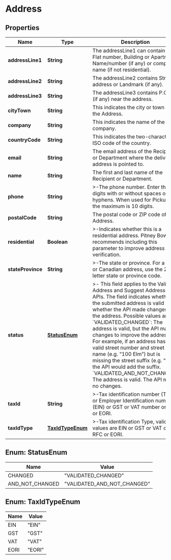 

# Address


## Properties

| Name | Type | Description | Notes |
|------------ | ------------- | ------------- | -------------|
|**addressLine1** | **String** | The addressLine1 can contain the Flat number, Building or Apartment Name/number (if any) or company name (if not residential). |  |
|**addressLine2** | **String** | The addressLine2 contains Street address or Landmark (if any). |  [optional] |
|**addressLine3** | **String** | The addressLine3 contains P.O.Box (if any) near the address. |  [optional] |
|**cityTown** | **String** |  This indicates the city or town in the Address. |  [optional] |
|**company** | **String** |  This indicates the name of the company. |  [optional] |
|**countryCode** | **String** | This indicates the two-character ISO code of the country. |  |
|**email** | **String** | The email address of the Recipient or Department where the delivery address is pointed to. |  [optional] |
|**name** | **String** | The first and last name of the Recipient or Department. |  [optional] |
|**phone** | **String** | &gt;-The phone number. Enter the digits with or without spaces or hyphens. When used for Pickups, the maximum is 10 digits. |  [optional] |
|**postalCode** | **String** | The postal code or ZIP code of the Address. |  |
|**residential** | **Boolean** | &gt;-Indicates whether this is a residential address. Pitney Bowes recommends including this parameter to improve address verification. |  [optional] |
|**stateProvince** | **String** | &gt;-The state or province. For a US or Canadian address, use the 2-letter state or province code. |  |
|**status** | [**StatusEnum**](#StatusEnum) | &gt;- This field applies to the Validate Address and Suggest Addresses APIs. The field indicates whether the submitted address is valid and whether the API made changes to the address. Possible values are: &#x60;VALIDATED_CHANGED&#x60;: The address is valid, but the API made changes to improve the address. For example, if an address has a valid street number and street name (e.g. “100 Elm”) but is missing the street suffix (e.g. “St”), the API would add the suffix. &#x60;VALIDATED_AND_NOT_CHANGED&#x60;: The address is valid. The API made no changes. |  [optional] |
|**taxId** | **String** | &gt;-Tax identification number (TIN) or Employer Identification number (EIN) or GST or VAT number or RFC or EORI. |  [optional] |
|**taxIdType** | [**TaxIdTypeEnum**](#TaxIdTypeEnum) | &gt;-Tax identification Type, valid values are EIN or GST or VAT or RFC or EORI. |  [optional] |



## Enum: StatusEnum

| Name | Value |
|---- | -----|
| CHANGED | &quot;VALIDATED_CHANGED&quot; |
| AND_NOT_CHANGED | &quot;VALIDATED_AND_NOT_CHANGED&quot; |



## Enum: TaxIdTypeEnum

| Name | Value |
|---- | -----|
| EIN | &quot;EIN&quot; |
| GST | &quot;GST&quot; |
| VAT | &quot;VAT&quot; |
| EORI | &quot;EORI&quot; |



